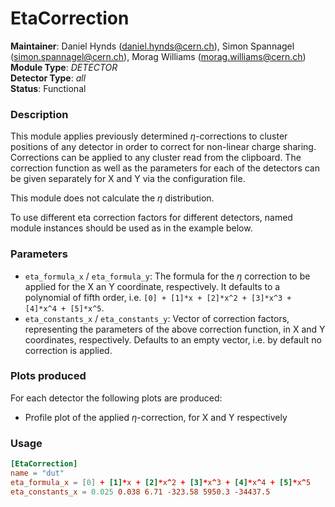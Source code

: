 # EtaCorrection
**Maintainer**: Daniel Hynds (<daniel.hynds@cern.ch>), Simon Spannagel (<simon.spannagel@cern.ch>), Morag Williams (<morag.williams@cern.ch>)  
**Module Type**: *DETECTOR*  
**Detector Type**: *all*  
**Status**: Functional  

### Description
This module applies previously determined $`\eta`$-corrections to cluster positions of any detector in order to correct for non-linear charge sharing. Corrections can be applied to any cluster read from the clipboard. The correction function as well as the parameters for each of the detectors can be given separately for X and Y via the configuration file.

This module does not calculate the $`\eta`$ distribution.

To use different eta correction factors for different detectors, named module instances should be used as in the example below.

### Parameters
* `eta_formula_x` / `eta_formula_y`: The formula for the $`\eta`$ correction to be applied for the X an Y coordinate, respectively. It defaults to a polynomial of fifth order, i.e. `[0] + [1]*x + [2]*x^2 + [3]*x^3 + [4]*x^4 + [5]*x^5`.
* `eta_constants_x` / `eta_constants_y`: Vector of correction factors, representing the parameters of the above correction function, in X and Y coordinates, respectively. Defaults to an empty vector, i.e. by default no correction is applied.

### Plots produced
For each detector the following plots are produced:

* Profile plot of the applied $`\eta`$-correction, for X and Y respectively

### Usage
```toml
[EtaCorrection]
name = "dut"
eta_formula_x = [0] + [1]*x + [2]*x^2 + [3]*x^3 + [4]*x^4 + [5]*x^5
eta_constants_x = 0.025 0.038 6.71 -323.58 5950.3 -34437.5
```
